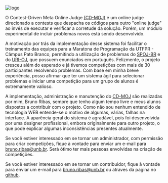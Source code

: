 ![logo](/teste/assets/images/logo.png)

O Contest-Driven Meta Online Judge
[(CD-MOJ)](https://moj.naquadah.com.br/cgi-bin/index.sh) é um online judge direcionado a contests que despacha os
códigos para outro "online judge" ao invés de executar e
verificar a corretude da solução. Porém, um módulo experimental
de incluir problemas novos está sendo desenvolvido.

A motivação por trás da implementação desse sistema foi
facilitar o treinamento das equipes para a Maratona de
Programação da UTFPR - Câmpus Pato Branco, permitindo a
utilização de problemas do
[SPOJ-BR](https://br.spoj.com/) e do
[URI-OJ](https://www.beecrowd.com.br/judge/pt/login),
que possuem enunciados em português. Felizmente, o projeto
cresceu além do esperado e já tivemos competições com mais de 30
participantes resolvendo problemas. Com base em minha breve
experiência, posso afirmar que ter um sistema ágil para
selecionar problemas e iniciar uma competição para um grupo de
alunos é extremamente valioso.

A implementação, administração e manutenção do
[CD-MOJ](https://moj.naquadah.com.br/cgi-bin/index.sh)
são realizadas por mim, Bruno Ribas, sempre que tenho algum
tempo livre e meus alunos dispostos a contribuir com o projeto.
Como não sou nenhum entendido de tecnologia WEB entende-se o
motivo de algumas, várias, falhas na interface. A aparência
geral do sistema é agradável, pois foi desenvolvida por uma
designer profissional, embora originalmente para outro projeto,
o que pode explicar algumas inconsistências presentes
atualmente.

Se você estiver interessado em se tornar um administrador, com
permissão para criar competições, fique à vontade para enviar um
e-mail para [bruno.ribas@unb.br](mailto:bruno.ribas@unb.br). Será
ótimo ter mais pessoas envolvidas na criação de competições.

Se você estiver interessado em se tornar um contribuidor, fique à
vontade para enviar um e-mail para [bruno.ribas@unb.br](mailto:bruno.ribas@unb.br)
ou atraves da pagina no [github](https://github.com/cd-moj/cdmoj).
